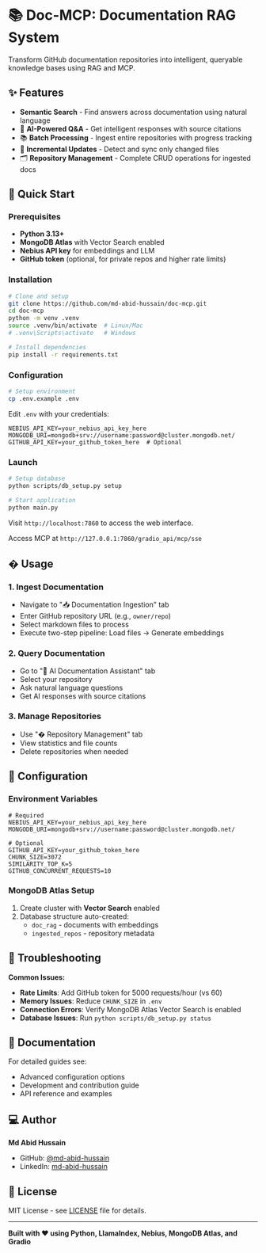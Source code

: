 # 📚 Doc-MCP: Documentation RAG System

Transform GitHub documentation repositories into intelligent, queryable knowledge bases using RAG and MCP.

## ✨ Features

- **Semantic Search** - Find answers across documentation using natural language
- 🤖 **AI-Powered Q&A** - Get intelligent responses with source citations
- 📚 **Batch Processing** - Ingest entire repositories with progress tracking
- 🔄 **Incremental Updates** - Detect and sync only changed files
- 🗂️ **Repository Management** - Complete CRUD operations for ingested docs

## 🚀 Quick Start

### Prerequisites

- **Python 3.13+**
- **MongoDB Atlas** with Vector Search enabled
- **Nebius API key** for embeddings and LLM
- **GitHub token** (optional, for private repos and higher rate limits)

### Installation

```bash
# Clone and setup
git clone https://github.com/md-abid-hussain/doc-mcp.git
cd doc-mcp
python -m venv .venv
source .venv/bin/activate  # Linux/Mac
# .venv\Scripts\activate   # Windows

# Install dependencies
pip install -r requirements.txt
```

### Configuration

```bash
# Setup environment
cp .env.example .env
```

Edit `.env` with your credentials:
```env
NEBIUS_API_KEY=your_nebius_api_key_here
MONGODB_URI=mongodb+srv://username:password@cluster.mongodb.net/
GITHUB_API_KEY=your_github_token_here  # Optional
```

### Launch

```bash
# Setup database
python scripts/db_setup.py setup

# Start application
python main.py
```

Visit `http://localhost:7860` to access the web interface.

Access MCP at `http://127.0.0.1:7860/gradio_api/mcp/sse`

## � Usage

### 1. Ingest Documentation
- Navigate to "📥 Documentation Ingestion" tab
- Enter GitHub repository URL (e.g., `owner/repo`)
- Select markdown files to process
- Execute two-step pipeline: Load files → Generate embeddings

### 2. Query Documentation  
- Go to "🤖 AI Documentation Assistant" tab
- Select your repository
- Ask natural language questions
- Get AI responses with source citations

### 3. Manage Repositories
- Use "�️ Repository Management" tab  
- View statistics and file counts
- Delete repositories when needed

## 🔧 Configuration

### Environment Variables

```env
# Required
NEBIUS_API_KEY=your_nebius_api_key_here
MONGODB_URI=mongodb+srv://username:password@cluster.mongodb.net/

# Optional
GITHUB_API_KEY=your_github_token_here
CHUNK_SIZE=3072
SIMILARITY_TOP_K=5
GITHUB_CONCURRENT_REQUESTS=10
```

### MongoDB Atlas Setup

1. Create cluster with **Vector Search** enabled
2. Database structure auto-created:
   - `doc_rag` - documents with embeddings  
   - `ingested_repos` - repository metadata

## 🐛 Troubleshooting

**Common Issues:**

- **Rate Limits**: Add GitHub token for 5000 requests/hour (vs 60)
- **Memory Issues**: Reduce `CHUNK_SIZE` in `.env`
- **Connection Errors**: Verify MongoDB Atlas Vector Search is enabled
- **Database Issues**: Run `python scripts/db_setup.py status`

## 📖 Documentation

For detailed guides see:
- Advanced configuration options
- Development and contribution guide  
- API reference and examples

## 💻 Author

**Md Abid Hussain**
- GitHub: [@md-abid-hussain](https://github.com/md-abid-hussain)
- LinkedIn: [md-abid-hussain](https://www.linkedin.com/in/md-abid-hussain-52862b229/)

## 📄 License

MIT License - see [LICENSE](LICENSE) file for details.

---

**Built with ❤️ using Python, LlamaIndex, Nebius, MongoDB Atlas, and Gradio**